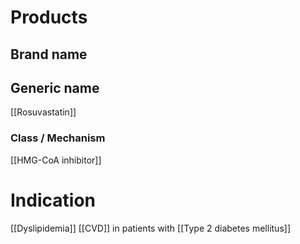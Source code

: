# Products

## Brand name


## Generic name
[[Rosuvastatin]]

### Class / Mechanism
[[HMG-CoA inhibitor]]

# Indication
[[Dyslipidemia]]
[[CVD]] in patients with [[Type 2 diabetes mellitus]]
